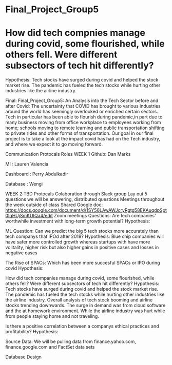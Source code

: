 # Final_Project_Group5
# How did tech compnies manage during covid, some flourished, while others fell. Were different subsectors of tech hit differently?
Hypothesis: Tech stocks have surged during covid and helped the stock market rise. The pandemic has fueled the tech stocks while hurting other industries like the airline industry.

Final:
Final_Project_Group5: An Analysis into the Tech Sector before and after Covid:
The uncertainty that COVID has brought to various industries around the world has seemingly overlooked or enriched certain sectors. Tech in particular has been able to flourish during pandemic,in part due to many business moving from office workplace to employees working from home; schools moving to remote learning and public transportation shifting to private rides and other forms of transportation. Our goal in our final project is to take a look at the impact covid has had on the Tech industry, and where we expect it to go moving forward.

Communication Protocals
Roles
WEEK 1
Github: Dan Marks

MI : Lauren Valencia

Dashboard : Perry Abdulkadir

Database : Wengi

WEEK 2:TBD
Protocals
Colaboration through Slack group
Lay out 5 questions we will be answering, distributed questions
Meetings throughout the week outside of class
Shared Google doc: https://docs.google.com/document/d/1SY56LAwAWJcryRgtg58EKAuqdpSpt0IqHUjSmKUIQa4/edit
Zoom meetings
Questions:
Are tech companies' worthwhile investment with long-term growth potential?
Hypothesis:

ML Question: Can we predict the big 5 tech stocks more accurately than tech companys that IPOd after 2019?
Hypothesis: Blue chip companies will have safer more controlled growth whereas startups with have more volitality, higher risk but also higher gains in positive cases and losses in negative cases

The Rise of SPACs: Which has been more succesful SPACs or IPO during covid
Hypothesis:

How did tech companies manage during covid, some flourished, while others fell? Were different subsectors of tech hit differently?
Hypothesis: Tech stocks have surged during covid and helped the stock market rise. The pandemic has fueled the tech stocks while hurting other industries like the airline industry. Overall analysis of tech stock booming and airline stocks trending downwards. The surge in demand was from cloud software and the at homework environment. While the airline industry was hurt while from people staying home and not traveling. 

Is there a positive correlation between a companys ethical practices and profitability?
Hypothesis:

Source Data:
We will be pulling data from finance.yahoo.com, finance.google.com and FactSet data sets



Database Design
